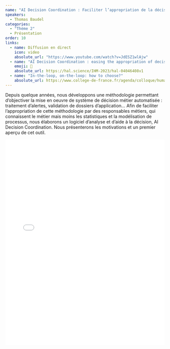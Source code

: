 ```yaml
---
name: "AI Decision Coordination : Faciliter l’appropriation de la décision automatisée par les responsables métiers."
speakers:
  - Thomas Baudel
categories:
  - "Thème 2"
  - Présentation
order: 10
links:
  - name: Diffusion en direct
    icon: video
    absolute_url: "https://www.youtube.com/watch?v=JdESZ1wlAjw"
  - name: "AI Decision Coordination : easing the appropriation of decision automation for business users"
    emoji: 📄
    absolute_url: https://hal.science/IHM-2023/hal-04046408v1
  - name: "In-the-loop, on-the-loop: how to choose?"
    absolute_url: https://www.college-de-france.fr/agenda/colloque/human-computer-partnerships/in-the-loop-on-the-loop-how-to-choose
---
```


Depuis quelque années, nous développons une méthodologie permettant d’objectiver la mise en oeuvre de système de décision métier automatisée : traitement d’alertes, validation de dossiers d’application... Afin de faciliter l’appropriation de cette méthodologie par des responsables métiers, qui connaissent le métier mais moins les statistiques et la modélisation de processus, nous élaborons un logiciel d’analyse et d’aide à la décision, AI Decision Coordination. Nous présenterons les motivations et un premier aperçu de cet outil.

<embed src="/assets/archive2023/presentations/presentation_ihmia_thomas_baudel_2023.pdf" type="application/pdf" width="100%" height="650px" />